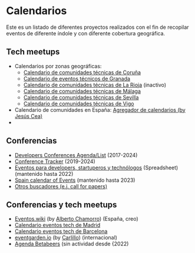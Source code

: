 # Calendarios
Este es un listado de diferentes proyectos realizados con el fin de recopilar eventos de diferente índole y con diferente cobertura geográfica.

## Tech meetups
* Calendarios por zonas geográficas:
  * [Calendario de comunidades técnicas de Coruña](https://coruna.events/)
  * [Calendario de eventos técnicos de Granada](https://sites.google.com/view/eventostechgranada/home)
  * [Calendario de comunidades técnicas de La Rioja](https://web.archive.org/web/20230309185755/http://www.lariojatech.org/) (inactivo)
  * [Calendario de comunidades técnicas de Málaga](https://geekstorming.wordpress.com/calendario-comunidades-tecnicas/)
  * [Calendario de comunidades técnicas de Sevilla](https://svqtech.com/calendario/)
  * [Calendario de comunidades técnicas de Vigo](https://vigotech.org/)
* Calendario de comunidades en España: [Agregador de calendarios (by Jesús Cea)](http://calendario.es.python.org/fusion.ics)
* 

## Conferencias
* [Developers Conferences Agenda/List](https://github.com/scraly/developers-conferences-agenda#readme) (2017-2024)
* [Conference Tracker](https://milendyankov.com/ConferenceTracker/#/) (2019-2024)
* [Eventos para developers, startuperos y technólogos](https://docs.google.com/spreadsheets/d/1VJRVTa1xm7-VlshZY5TD76iHjw0D7qik3b_aIneBl2A/edit?usp=sharing) (Spreadsheet) (mantenido hasta 2022)
* [Spain calendar of Events](https://sudden-larch-de8.notion.site/1e953627e992471988f9654235413969?v=820a3b3fbce44b2798ca838b5250b80a) (mantenido hasta 2023)
* [Otros buscadores (e.j. call for papers)](https://github.com/devrelcollective/awesome-devrel#cfps-and-speaking-resources)

## Conferencias y tech meetups
* [Eventos.wiki](https://www.eventos.wiki) (by [Alberto Chamorro](https://github.com/achamorro-dev/eventoswiki)) (España, creo)
* [Calendario eventos tech de Madrid](https://madridtechtalks.com/)
* [Calendario eventos tech de Barcelona](https://yannklein.github.io/tech-eventboard/?city=barcelona)
* [eventgarden.io](https://eventgarden.io/) (by [Carlillo](https://x.com/carlillo))  (internacional)
* [Agenda Betabeers](https://betabeers.com/event/) (sin actividad desde {2022)
